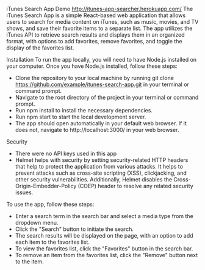 iTunes Search App
Demo http://itunes-app-searcher.herokuapp.com/
The iTunes Search App is a simple React-based web application that allows users to search for media content on iTunes, such as music, movies, and TV shows, and save their favorite items to a separate list. The app utilizes the iTunes API to retrieve search results and displays them in an organized format, with options to add favorites, remove favorites, and toggle the display of the favorites list.

Installation
To run the app locally, you will need to have Node.js installed on your computer. Once you have Node.js installed, follow these steps:

- Clone the repository to your local machine by running git clone https://github.com/example/itunes-search-app.git in your terminal or command prompt.
- Navigate to the root directory of the project in your terminal or command prompt.
- Run npm install to install the necessary dependencies.
- Run npm start to start the local development server.
- The app should open automatically in your default web browser. If it does not, navigate to http://localhost:3000/ in your web browser.

Security
- There were no API keys used in this app
- Helmet helps with security by setting security-related HTTP headers that help to protect the application from various attacks. It helps to prevent attacks such as cross-site scripting (XSS), clickjacking, and other security vulnerabilities. Additionally, Helmet disables the Cross-Origin-Embedder-Policy (COEP) header to resolve any related security issues.


To use the app, follow these steps:

- Enter a search term in the search bar and select a media type from the dropdown menu.
- Click the "Search" button to initiate the search.
- The search results will be displayed on the page, with an option to add each item to the favorites list.
- To view the favorites list, click the "Favorites" button in the search bar.
- To remove an item from the favorites list, click the "Remove" button next to the item.
